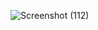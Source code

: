 ![Screenshot (112)](https://github.com/rohannakum/Reverse-a-String/assets/135227957/d2344a34-e8b9-4f29-b124-c7f9f11c0c58)
